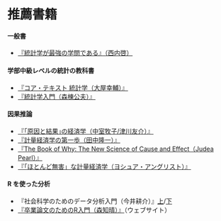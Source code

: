 # 推薦書籍

#### 一般書

- [『統計学が最強の学問である』（西内啓）](https://www.diamond.co.jp/book/9784478022214.html)

#### 学部中級レベルの統計の教科書

- [『コア・テキスト 統計学（大屋幸輔）』](https://www.saiensu.co.jp/search/?isbn=978-4-88384-050-2&y=2003)
- [『統計学入門（森棟公夫）』](https://www.saiensu.co.jp/search/?isbn=978-4-88384-017-5&y=2000)

#### 因果推論

- [『｢原因と結果｣の経済学（中室牧子/津川友介）』](https://www.diamond.co.jp/book/9784478039472.html)
- [『計量経済学の第一歩（田中隆一）』](https://www.yuhikaku.co.jp/books/detail/9784641150287)
- [『The Book of Why: The New Science of Cause and Effect（Judea Pearl）』](https://www.amazon.co.jp/Book-Why-Science-Cause-Effect/dp/046509760X)
- [『「ほとんど無害」な計量経済学（ヨシュア・アングリスト）』](https://shorturl.at/nRiir)

#### R を使った分析

- 『社会科学のためのデータ分析入門（今井耕介）』[上](https://www.iwanami.co.jp/book/b352348.html)/[下](https://www.iwanami.co.jp/book/b352363.html)
- [『卒業論文のためのR入門（森知晴）』](https://tomoecon.github.io/R_for_graduate_thesis/)（ウェブサイト）

